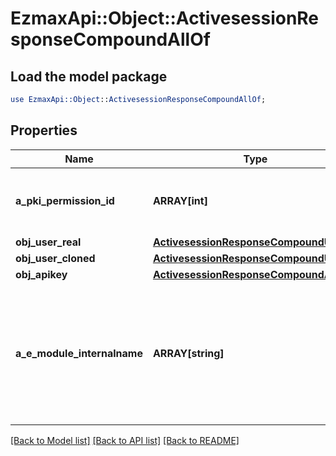 # EzmaxApi::Object::ActivesessionResponseCompoundAllOf

## Load the model package
```perl
use EzmaxApi::Object::ActivesessionResponseCompoundAllOf;
```

## Properties
Name | Type | Description | Notes
------------ | ------------- | ------------- | -------------
**a_pki_permission_id** | **ARRAY[int]** | An array of permissions granted to the user or api key | 
**obj_user_real** | [**ActivesessionResponseCompoundUser**](ActivesessionResponseCompoundUser.md) |  | 
**obj_user_cloned** | [**ActivesessionResponseCompoundUser**](ActivesessionResponseCompoundUser.md) |  | [optional] 
**obj_apikey** | [**ActivesessionResponseCompoundApikey**](ActivesessionResponseCompoundApikey.md) |  | [optional] 
**a_e_module_internalname** | **ARRAY[string]** | An Array of Registered modules.  These are the modules that are Licensed to be used by the User or the API Key. | 

[[Back to Model list]](../README.md#documentation-for-models) [[Back to API list]](../README.md#documentation-for-api-endpoints) [[Back to README]](../README.md)


